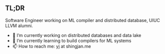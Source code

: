 ## TL;DR

Software Engineer working on ML compiler and distributed database, UIUC LLVM alumni.

- 🔭 I’m currently working on distributed databases and data lake
- 🌱 I’m currently learning to build compilers for ML systems
- 📫 How to reach me: yj at shingjan.me
